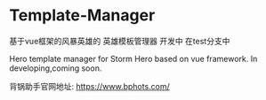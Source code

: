 # Template-Manager 
基于vue框架的风暴英雄的 英雄模板管理器  开发中 在test分支中

Hero template manager for Storm Hero based on vue framework. In developing,coming soon.

背锅助手官网地址:
https://www.bphots.com/ 
